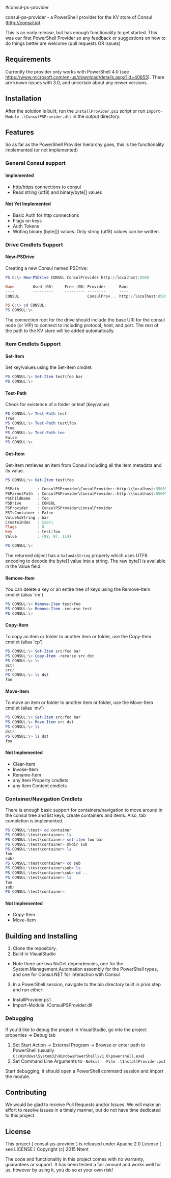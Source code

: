 #consul-ps-provider

consul-ps-provider - a PowerShell provider for the KV store of Consul (http://consul.io).

This is an early release, but has enough functionality to get started. This was our first PowerShell Provider so any feedback or suggestions on how to do things better are welcome (pull requests OR issues) 
## Requirements
Currently the provider only works with PowerShell 4.0 (see https://www.microsoft.com/en-us/download/details.aspx?id=40855). There are known issues with 3.0, and uncertain about any newer versions.

## Installation
After the solution is built, run the `InstallProvider.ps1` script or run `Import-Module .\ConsulPSProvider.dll` in the output directory.

## Features
So as far as the PowerShell Provider hierarchy goes, this is the functionality implemented (or not implemented)

### General Consul support
#### Implemented
* http/https connections to consul
* Read string (utf8) and binary/byte[] values

#### Not Yet Implemented
* Basic Auth for http connections
* Flags on keys
* Auth Tokens
* Writing binary (byte[]) values. Only string (utf8) values can be written.


### Drive Cmdlets Support

#### New-PSDrive
Creating a new Consul named PSDrive:

```PowerShell
PS C:\> New-PSDrive CONSUL ConsulProvider http://localhost:8500

Name        Used (GB)     Free (GB) Provider      Root                                                                        CurrentLocation
----        ---------     --------- --------      ----                                                                        ---------------
CONSUL                              ConsulProv... http://localhost:8500

PS C:\> cd CONSUL:
PS CONSUL:\>
```

The connection root for the drive should include the base URI for the consul node (or VIP) to connect to including protocol, host, and port. The rest of the path to the KV store will be added automatically.

### Item Cmdlets Support

#### Set-Item
Set key/values using the Set-Item cmdlet.
```PowerShell
PS CONSUL:\> Set-Item test\foo bar
PS CONSUL:\>
```

#### Test-Path
Check for existence of a folder or leaf (key/value)
```PowerShell
PS CONSUL:\> Test-Path test
True
PS CONSUL:\> Test-Path test\foo
True
PS CONSUL:\> Test-Path tee
False
PS CONSUL:\>
```

#### Get-Item
Get-Item retrieves an item from Consul including all the item metadata and its value. 
```PowerShell
PS CONSUL:\> Get-Item test\foo

PSPath        : ConsulPSProvider\ConsulProvider::http:\\localhost:8500\test\foo
PSParentPath  : ConsulPSProvider\ConsulProvider::http:\\localhost:8500\test
PSChildName   : foo
PSDrive       : CONSUL
PSProvider    : ConsulPSProvider\ConsulProvider
PSIsContainer : False
ValueAsString : bar
CreateIndex   : 52071
Flags         : 0
Key           : test/foo
Value         : {98, 97, 114}

PS CONSUL:\> 
```

The returned object has a `ValueAsString` property which uses UTF8 encoding to decode the byte[] value into a string. The raw byte[] is available in the Value field.

#### Remove-Item
You can delete a key or an entire tree of keys using the Remove-Item cmdlet (alias 'rm')

```PowerShell
PS CONSUL:\> Remove-Item test\foo
PS CONSUL:\> Remove-Item -recurse test
PS CONSUL:\> 
```

#### Copy-Item
To copy an item or folder to another item or folder, use the Copy-Item cmdlet (alias 'cp')

```PowerShell
PS CONSUL:\> Set-Item src/foo bar
PS CONSUL:\> Copy-Item -recurse src dst
PS CONSUL:\> ls
dst/
src/
PS CONSUL:\> ls dst
foo
```

#### Move-Item
To move an item or folder to another item or folder, use the Move-Item cmdlet (alias 'mv')

```PowerShell
PS CONSUL:\> Set-Item src/foo bar
PS CONSUL:\> Move-Item src dst
PS CONSUL:\> ls
dst/
PS CONSUL:\> ls dst
foo
```

#### Not Implemented
* Clear-Item
* Invoke-Item
* Rename-Item
* any Item Property cmdlets
* any Item Content cmdlets

### Container/Navigation Cmdlets
There is enough basic support for containers/navigation to move around in the consul tree and list keys, create containers and items. Also, tab completion is implemented.

```PowerShell
PS CONSUL:\test> cd container
PS CONSUL:\test\container> ls
PS CONSUL:\test\container> set-item foo bar
PS CONSUL:\test\container> mkdir sub
PS CONSUL:\test\container> ls
foo
sub/
PS CONSUL:\test\container> cd sub
PS CONSUL:\test\container\sub> ls
PS CONSUL:\test\container\sub> cd ..
PS CONSUL:\test\container> ls
foo
sub/
PS CONSUL:\test\container>
```

#### Not Implemented
* Copy-Item
* Move-Item

## Building and Installing

1. Clone the repository.
2. Build in VisualStudio 
  * Note there are two NuGet dependencies, one for the System.Management.Automation assembly for the PowerShell types, and one for Consul.NET for interaction wtih Consul
3. In a PowerShell session, navigate to the bin directory built in prior step and run either:
  * InstallProvider.ps1
  * Import-Module .\ConsulPSProvider.dll

### Debugging

If you'd like to debug the project in VisualStudio, go into the project properties -> Debug tab
1. Set Start Action -> External Program -> Browse or enter path to PowerShell (usually `C:\Windows\System32\WindowsPowerShell\v1.0\powershell.exe`)
2. Set Command Line Arguments to `-NoExit  -File .\InstallProvider.ps1`

Start debugging, it should open a PowerShell command session and import the module. 

## Contributing

We would be glad to receive Pull Requests and/or Issues. We will make an effort to resolve issues in a timely manner, but do not have time dedicated to this project.

## License

This project ( consul-ps-provider ) is released under Apache 2.0 License ( see LICENSE ) 
Copyright (c) 2015 Ntent

The code and functionality in this project comes with no warranty, guarantees or support. It has been tested a fair amount and works well for us, however by using it, you do so at your own risk!
